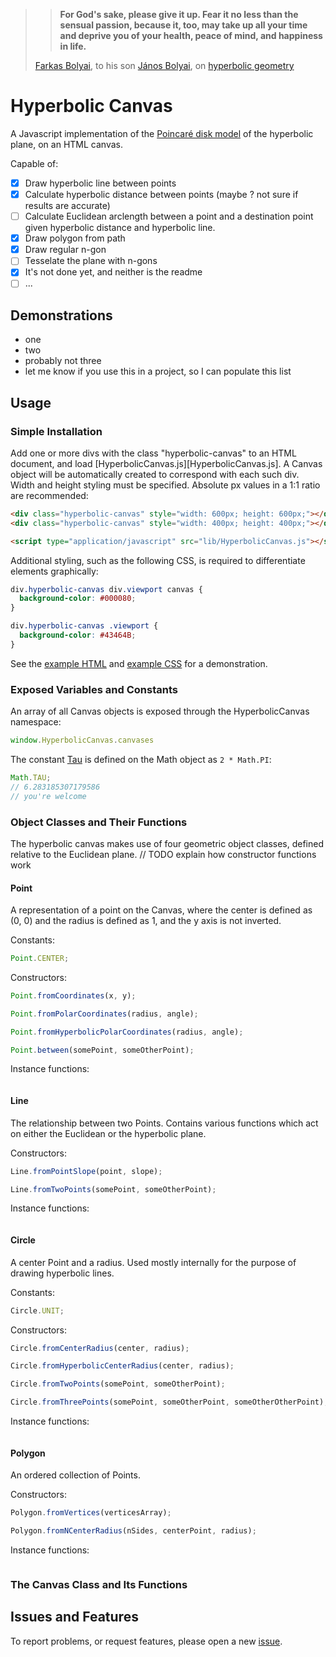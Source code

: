 > > **For God's sake, please give it up. Fear it no less than the sensual passion, because it, too, may take up all your time and deprive you of your health, peace of mind, and happiness in life.**
>
> [Farkas Bolyai][farkas], to his son [János Bolyai][jános], on [hyperbolic geometry][hyperbolicgeometry]

[farkas]: https://en.wikipedia.org/wiki/Farkas_Bolyai
[jános]: https://en.wikipedia.org/wiki/J%C3%A1nos_Bolyai
[hyperbolicgeometry]: https://en.wikipedia.org/wiki/Hyperbolic_geometry

# Hyperbolic Canvas
A Javascript implementation of the [Poincaré disk model][diskmodel] of the hyperbolic plane, on an HTML canvas.

Capable of:

- [x] Draw hyperbolic line between points
- [x] Calculate hyperbolic distance between points (maybe ?  not sure if results are accurate)
- [ ] Calculate Euclidean arclength between a point and a destination point given hyperbolic distance and hyperbolic line.
- [x] Draw polygon from path
- [x] Draw regular n-gon
- [ ] Tesselate the plane with n-gons
- [x] It's not done yet, and neither is the readme
- [ ] ...

[diskmodel]: https://en.wikipedia.org/wiki/Poincar%C3%A9_disk_model

## Demonstrations
* one
* two
* probably not three
* let me know if you use this in a project, so I can populate this list

## Usage
### Simple Installation
Add one or more divs with the class "hyperbolic-canvas" to an HTML document, and load [HyperbolicCanvas.js][HyperbolicCanvas.js].  A Canvas object will be automatically created to correspond with each such div.  Width and height styling must be specified.  Absolute px values in a 1:1 ratio are recommended:

```html
<div class="hyperbolic-canvas" style="width: 600px; height: 600px;"></div>
<div class="hyperbolic-canvas" style="width: 400px; height: 400px;"></div>

<script type="application/javascript" src="lib/HyperbolicCanvas.js"></script>
```

Additional styling, such as the following CSS, is required to differentiate elements graphically:
```css
div.hyperbolic-canvas div.viewport canvas {
  background-color: #000080;
}

div.hyperbolic-canvas .viewport {
  background-color: #43464B;
}
```
See the [example HTML][html] and [example CSS][css] for a demonstration.

[html]: ./example.html
[css]: ./example.css

### Exposed Variables and Constants
An array of all Canvas objects is exposed through the HyperbolicCanvas namespace:

```javascript
window.HyperbolicCanvas.canvases
```

The constant [Tau][manifesto] is defined on the Math object as `2 * Math.PI`:

```javascript
Math.TAU;
// 6.283185307179586
// you're welcome
```

[manifesto]: http://tauday.com/tau-manifesto

### Object Classes and Their Functions
The hyperbolic canvas makes use of four geometric object classes, defined relative to the Euclidean plane.
// TODO explain how constructor functions work

#### Point
A representation of a point on the Canvas, where the center is defined as (0, 0) and the radius is defined as 1, and the y axis is not inverted.

Constants:

```javascript
Point.CENTER;
```

Constructors:

```javascript
Point.fromCoordinates(x, y);

Point.fromPolarCoordinates(radius, angle);

Point.fromHyperbolicPolarCoordinates(radius, angle);

Point.between(somePoint, someOtherPoint);
```

Instance functions:

```javascript

```

#### Line
The relationship between two Points.  Contains various functions which act on either the Euclidean or the hyperbolic plane.

Constructors:

```javascript
Line.fromPointSlope(point, slope);

Line.fromTwoPoints(somePoint, someOtherPoint);
```

Instance functions:

```javascript

```

#### Circle
A center Point and a radius.  Used mostly internally for the purpose of drawing hyperbolic lines.

Constants:

```javascript
Circle.UNIT;
```

Constructors:

```javascript
Circle.fromCenterRadius(center, radius);

Circle.fromHyperbolicCenterRadius(center, radius);

Circle.fromTwoPoints(somePoint, someOtherPoint);

Circle.fromThreePoints(somePoint, someOtherPoint, someOtherOtherPoint);
```

Instance functions:

```javascript

```

#### Polygon
An ordered collection of Points.

Constructors:

```javascript
Polygon.fromVertices(verticesArray);

Polygon.fromNCenterRadius(nSides, centerPoint, radius);
```

Instance functions:

```javascript

```

### The Canvas Class and Its Functions

## Issues and Features
To report problems, or request features, please open a new [issue][issue].

[issue]: https://github.com/ItsNickBarry/hyperbolic-canvas/issues
